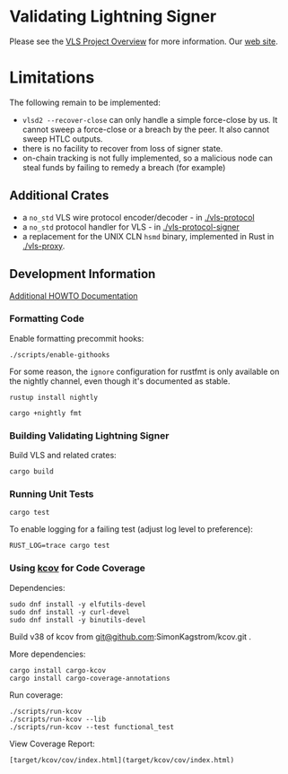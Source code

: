 # Validating Lightning Signer

Please see the
[VLS Project Overview](https://gitlab.com/lightning-signer/docs/-/blob/master/README.md)
for more information.  Our [web site](https://vls.tech/).

# Limitations

The following remain to be implemented:

* `vlsd2 --recover-close` can only handle a simple force-close by us.  It cannot sweep a force-close or a breach by the peer.  It also cannot sweep HTLC outputs.
* there is no facility to recover from loss of signer state.
* on-chain tracking is not fully implemented, so a malicious node can steal funds by failing to remedy a breach (for example)

## Additional Crates

- a `no_std` VLS wire protocol encoder/decoder - in [./vls-protocol](./vls-protocol)
- a `no_std` protocol handler for VLS - in [./vls-protocol-signer](vls-protocol-signer/README.md)
- a replacement for the UNIX CLN `hsmd` binary, implemented in Rust in [./vls-proxy](./vls-proxy).

## Development Information

[Additional HOWTO Documentation](./contrib/howto/README.md)

### Formatting Code

Enable formatting precommit hooks:

    ./scripts/enable-githooks

For some reason, the `ignore` configuration for rustfmt is only available on the nightly channel,
even though it's documented as stable.

    rustup install nightly

    cargo +nightly fmt

### Building Validating Lightning Signer

Build VLS and related crates:

    cargo build

### Running Unit Tests

    cargo test
    
To enable logging for a failing test (adjust log level to preference):

    RUST_LOG=trace cargo test
    
### Using [kcov](https://github.com/SimonKagstrom/kcov) for Code Coverage

Dependencies:

    sudo dnf install -y elfutils-devel
    sudo dnf install -y curl-devel
    sudo dnf install -y binutils-devel

Build v38 of kcov from git@github.com:SimonKagstrom/kcov.git .

More dependencies:

    cargo install cargo-kcov
    cargo install cargo-coverage-annotations

Run coverage:

    ./scripts/run-kcov
    ./scripts/run-kcov --lib
    ./scripts/run-kcov --test functional_test
        
View Coverage Report:

    [target/kcov/cov/index.html](target/kcov/cov/index.html)
